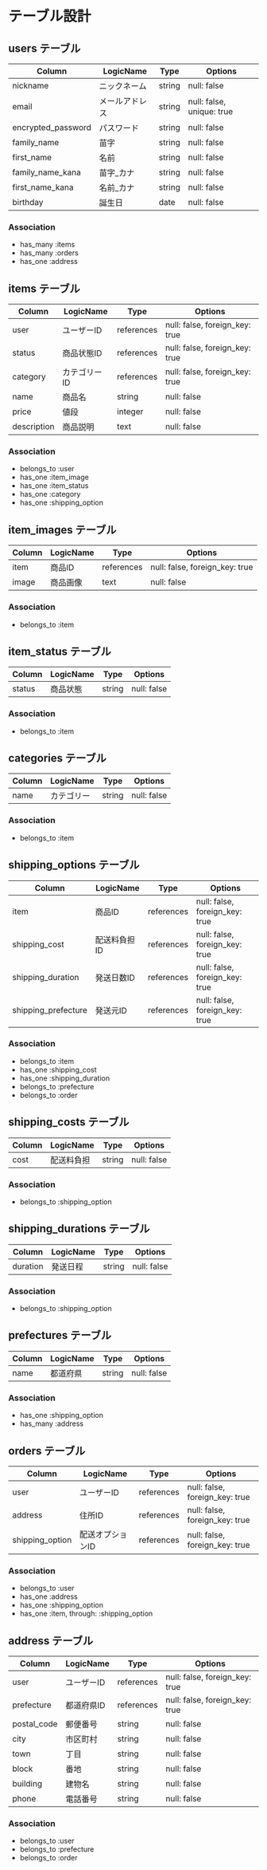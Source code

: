 # テーブル設計

## users テーブル

| Column             | LogicName      | Type   | Options     |
| ------------------ | -------------- | ------ | ----------- |
| nickname           | ニックネーム   | string | null: false |
| email              | メールアドレス | string | null: false, unique: true |
| encrypted_password | パスワード     | string | null: false |
| family_name        | 苗字           | string | null: false |
| first_name         | 名前           | string | null: false |
| family_name_kana   | 苗字_カナ      | string | null: false |
| first_name_kana    | 名前_カナ      | string | null: false |
| birthday           | 誕生日         | date   | null: false |

### Association

- has_many :items
- has_many :orders
- has_one  :address

## items テーブル

| Column      | LogicName      | Type       | Options     |
| ----------- | -------------- | ---------- | ----------- |
| user        | ユーザーID     | references | null: false, foreign_key: true |
| status      | 商品状態ID     | references | null: false, foreign_key: true |
| category    | カテゴリーID   | references | null: false, foreign_key: true |
| name        | 商品名         | string     | null: false |
| price       | 値段           | integer    | null: false |
| description | 商品説明       | text       | null: false |

### Association

- belongs_to :user
- has_one    :item_image
- has_one    :item_status
- has_one    :category
- has_one    :shipping_option

## item_images テーブル

| Column | LogicName      | Type       | Options                        |
| ------ | -------------- | ---------- | ------------------------------ |
| item   | 商品ID         | references | null: false, foreign_key: true |
| image  | 商品画像       | text       | null: false                    |

### Association

- belongs_to :item

## item_status テーブル

| Column | LogicName      | Type       | Options        |
| ------ | -------------- | ---------- | -------------- |
| status | 商品状態        | string     | null: false    |

### Association

- belongs_to :item

## categories テーブル

| Column | LogicName      | Type       | Options        |
| ------ | -------------- | ---------- | -------------- |
| name   | カテゴリー     | string     | null: false    |

### Association

- belongs_to :item

## shipping_options テーブル

| Column                | LogicName      | Type       | Options                        |
| --------------------- | -------------- | ---------- | ------------------------------ |
| item                  | 商品ID         | references | null: false, foreign_key: true |
| shipping_cost         | 配送料負担ID   | references | null: false, foreign_key: true |
| shipping_duration     | 発送日数ID     | references | null: false, foreign_key: true |
| shipping_prefecture   | 発送元ID       | references | null: false, foreign_key: true |

### Association

- belongs_to :item
- has_one    :shipping_cost
- has_one    :shipping_duration
- belongs_to :prefecture
- belongs_to :order

## shipping_costs テーブル

| Column | LogicName      | Type       | Options        |
| ------ | -------------- | ---------- | -------------- |
| cost   | 配送料負担      | string     | null: false    |

### Association

- belongs_to :shipping_option

## shipping_durations テーブル

| Column   | LogicName      | Type       | Options        |
| -------- | -------------- | ---------- | -------------- |
| duration | 発送日程        | string     | null: false    |

### Association

- belongs_to :shipping_option

## prefectures テーブル

| Column  | LogicName      | Type       | Options        |
| ------- | -------------- | ---------- | -------------- |
| name    | 都道府県        | string      | null: false    |

### Association

- has_one  :shipping_option
- has_many :address

## orders テーブル

| Column          | LogicName            | Type       | Options                        |
| --------------- | -------------------- | ---------- | ------------------------------ |
| user            | ユーザーID            | references | null: false, foreign_key: true |
| address         | 住所ID               | references | null: false, foreign_key: true |
| shipping_option | 配送オプションID      | references | null: false, foreign_key: true |

### Association

- belongs_to :user
- has_one    :address
- has_one    :shipping_option
- has_one    :item, through: :shipping_option

## address テーブル

| Column      | LogicName      | Type       | Options     |
| ----------- | -------------- | ---------- | ----------- |
| user        | ユーザーID      | references | null: false, foreign_key: true |
| prefecture  | 都道府県ID      | references | null: false, foreign_key: true |
| postal_code | 郵便番号        | string     | null: false |
| city        | 市区町村        | string     | null: false |
| town        | 丁目           | string     | null: false |
| block       | 番地           | string     | null: false |
| building    | 建物名         | string     | null: false |
| phone       | 電話番号       | string     | null: false |

### Association

- belongs_to :user
- belongs_to :prefecture
- belongs_to :order